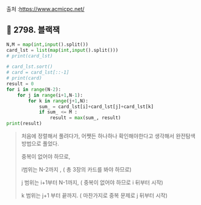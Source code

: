 출처 :https://www.acmicpc.net/



## 📃 2798. 블랙잭
```python
N,M = map(int,input().split())
card_lst = list(map(int,input().split()))
# print(card_lst)

# card_lst.sort()
# card = card_lst[::-1]
# print(card)
result = 0
for i in range(N-2):
    for j in range(i+1,N-1):
        for k in range(j+1,N):
            sum_ = card_lst[i]+card_lst[j]+card_lst[k]
            if sum_ <= M :
                result = max(sum_, result)
print(result)
```

> 처음에 정렬해서 풀려다가, 어쨋든 하나하나 확인해야한다고 생각해서 완전탐색방법으로 풀었다.
>
> 중복이 없어야 하므로, 
>
> i범위는 N-2까지 , ( 총 3장의 카드를 봐야 하므로)
>
> j 범위는 i+1부터 N-1까지, ( 중복이 없어야 하므로 i 뒤부터 시작)
>
> k 범위는 j+1 부터 끝까지. ( 마찬가지로 중복 문제로 j 뒤부터 시작)
